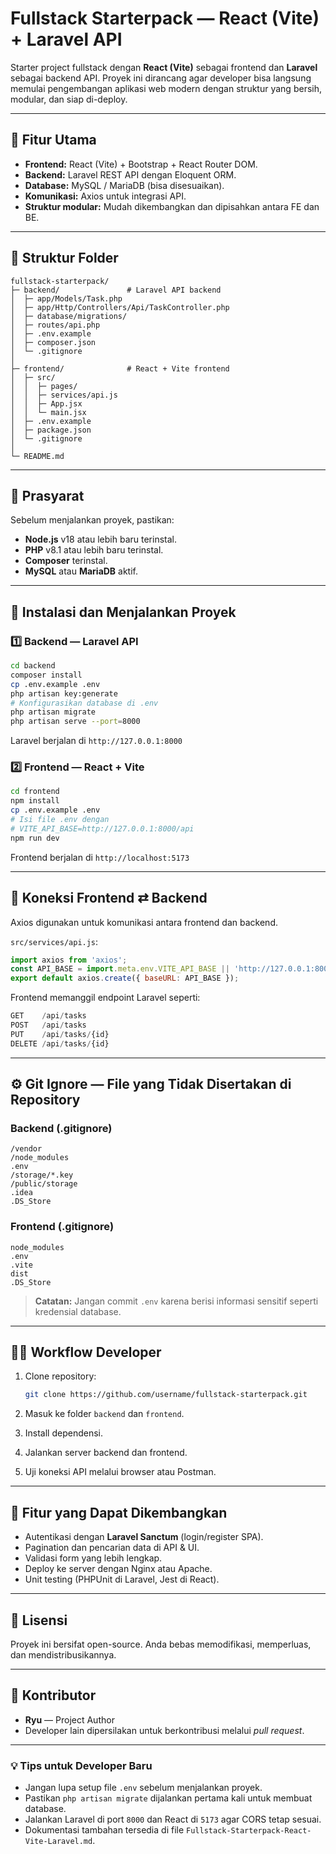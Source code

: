 # Fullstack Starterpack — React (Vite) + Laravel API

Starter project fullstack dengan **React (Vite)** sebagai frontend dan **Laravel** sebagai backend API. Proyek ini dirancang agar developer bisa langsung memulai pengembangan aplikasi web modern dengan struktur yang bersih, modular, dan siap di-deploy.

---

## 🚀 Fitur Utama

* **Frontend:** React (Vite) + Bootstrap + React Router DOM.
* **Backend:** Laravel REST API dengan Eloquent ORM.
* **Database:** MySQL / MariaDB (bisa disesuaikan).
* **Komunikasi:** Axios untuk integrasi API.
* **Struktur modular:** Mudah dikembangkan dan dipisahkan antara FE dan BE.

---

## 📁 Struktur Folder

```
fullstack-starterpack/
├─ backend/               # Laravel API backend
│  ├─ app/Models/Task.php
│  ├─ app/Http/Controllers/Api/TaskController.php
│  ├─ database/migrations/
│  ├─ routes/api.php
│  ├─ .env.example
│  ├─ composer.json
│  └─ .gitignore
│
├─ frontend/              # React + Vite frontend
│  ├─ src/
│  │  ├─ pages/
│  │  ├─ services/api.js
│  │  ├─ App.jsx
│  │  └─ main.jsx
│  ├─ .env.example
│  ├─ package.json
│  └─ .gitignore
│
└─ README.md
```

---

## 🧠 Prasyarat

Sebelum menjalankan proyek, pastikan:

* **Node.js** v18 atau lebih baru terinstal.
* **PHP** v8.1 atau lebih baru terinstal.
* **Composer** terinstal.
* **MySQL** atau **MariaDB** aktif.

---

## 🧩 Instalasi dan Menjalankan Proyek

### 1️⃣ Backend — Laravel API

```bash
cd backend
composer install
cp .env.example .env
php artisan key:generate
# Konfigurasikan database di .env
php artisan migrate
php artisan serve --port=8000
```

Laravel berjalan di `http://127.0.0.1:8000`

### 2️⃣ Frontend — React + Vite

```bash
cd frontend
npm install
cp .env.example .env
# Isi file .env dengan
# VITE_API_BASE=http://127.0.0.1:8000/api
npm run dev
```

Frontend berjalan di `http://localhost:5173`

---

## 🔗 Koneksi Frontend ⇄ Backend

Axios digunakan untuk komunikasi antara frontend dan backend.

`src/services/api.js`:

```js
import axios from 'axios';
const API_BASE = import.meta.env.VITE_API_BASE || 'http://127.0.0.1:8000/api';
export default axios.create({ baseURL: API_BASE });
```

Frontend memanggil endpoint Laravel seperti:

```js
GET    /api/tasks
POST   /api/tasks
PUT    /api/tasks/{id}
DELETE /api/tasks/{id}
```

---

## ⚙️ Git Ignore — File yang Tidak Disertakan di Repository

### Backend (.gitignore)

```
/vendor
/node_modules
.env
/storage/*.key
/public/storage
.idea
.DS_Store
```

### Frontend (.gitignore)

```
node_modules
.env
.vite
dist
.DS_Store
```

> **Catatan:** Jangan commit `.env` karena berisi informasi sensitif seperti kredensial database.

---

## 🧑‍💻 Workflow Developer

1. Clone repository:

   ```bash
   git clone https://github.com/username/fullstack-starterpack.git
   ```
2. Masuk ke folder `backend` dan `frontend`.
3. Install dependensi.
4. Jalankan server backend dan frontend.
5. Uji koneksi API melalui browser atau Postman.

---

## 🔮 Fitur yang Dapat Dikembangkan

* Autentikasi dengan **Laravel Sanctum** (login/register SPA).
* Pagination dan pencarian data di API & UI.
* Validasi form yang lebih lengkap.
* Deploy ke server dengan Nginx atau Apache.
* Unit testing (PHPUnit di Laravel, Jest di React).

---

## 📜 Lisensi

Proyek ini bersifat open-source. Anda bebas memodifikasi, memperluas, dan mendistribusikannya.

---

## 👥 Kontributor

* **Ryu** — Project Author
* Developer lain dipersilakan untuk berkontribusi melalui *pull request*.

---

### 💡 Tips untuk Developer Baru

* Jangan lupa setup file `.env` sebelum menjalankan proyek.
* Pastikan `php artisan migrate` dijalankan pertama kali untuk membuat database.
* Jalankan Laravel di port `8000` dan React di `5173` agar CORS tetap sesuai.
* Dokumentasi tambahan tersedia di file `Fullstack-Starterpack-React-Vite-Laravel.md`.
